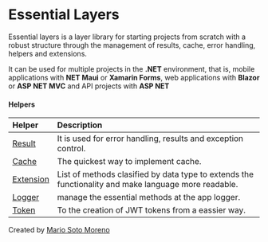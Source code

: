 # Essential Layers

Essential layers is a layer library for starting projects from scratch with a robust structure through the management of results, cache, error handling, helpers and extensions.

It can be used for multiple projects in the **.NET** environment, that is, mobile applications with **NET Maui** or **Xamarin Forms**, web applications with **Blazor** or **ASP NET MVC** and API projects with **ASP NET**

#### Helpers

| Helper | Description |
| :- | :- |
| [Result](/EssentialLayers/Helpers/Result) | It is used for error handling, results and exception control. |
| [Cache](/EssentialLayers/Helpers/Cache) | The quickest way to implement cache. |
| [Extension](EssentialLayers/Helpers/Extension) | List of methods clasified by data type to extends the functionality and make language more readable. |
| [Logger](/EssentialLayers/Helpers/Logger) | manage the essential methods at the app logger. |
| [Token](/EssentialLayers/Services/Token) | To the creation of JWT tokens from a eassier way. |

Created by [Mario Soto Moreno](https://github.com/MatProgrammerSM)